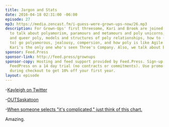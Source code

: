 ```yaml
---
title: Jargon and Stats
date: 2016-04-18 02:31:00 -06:00
episode: 27
mp3: https://media.zencast.fm/i-guess-were-grown-ups-now/26.mp3
description: For Grown-Ups' first threesome, Kari and Brook are joined by Kayleigh
  to talk about polyamorism, paramours and metamours and poly unicorns, cis/straight
  and queer poly, models and structures of poly relationships, how to (and how not
  to) go polyamorous, jealousy, compersion, and how poly is like Agile. Turns out,
  Kari's the only one who's seen Three's Company. Also, we talk about butts.
sponsor: Feed.Press
sponsor-link: http://feed.press/grownups
sponsor-copy: Hosting and feed support provided by Feed.Press. Sign-up today and try
  FeedPress on a 14 day trial (no contracts or commitments). Use promo code grownups
  during checkout to get 10% off your first year.
layout: episode
---
```


-[Kayleigh on Twitter][1]

-[OUTSaskatoon][2]

-[When someone selects "it's complicated," just think of this chart.][3]

Amazing.

[1]: https://twitter.com/ihmurria
[2]: http://www.outsaskatoon.ca/
[3]: https://twitter.com/ftrain/status/716964817958002688/photo/1

